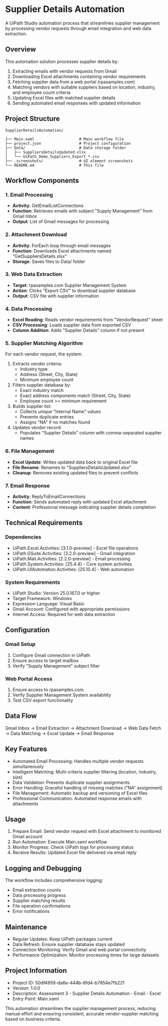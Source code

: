 # Supplier Details Automation

A UiPath Studio automation process that streamlines supplier management by processing vendor requests through email integration and web data extraction.

## Overview
This automation solution processes supplier details by:

1. Extracting emails with vendor requests from Gmail
2. Downloading Excel attachments containing vendor requirements
3. Fetching supplier data from a web portal (rpasamples.com)
4. Matching vendors with suitable suppliers based on location, industry, and employee count criteria
5. Updating Excel files with matched supplier details
6. Sending automated email responses with updated information

## Project Structure

```
SupplierDetailsAutomation/

├── Main.xaml                    # Main workflow file
├── project.json                 # Project configuration
├── Data/                        # Data storage folder
│   ├── SuppliersDetailsUpdated.xlsx
│   └── UiPath_Demo_Suppliers_Export_*.csv
├── .screenshots/                # UI element screenshots
└── README.md                    # This file
```

## Workflow Components

### 1. Email Processing
- **Activity**: GetEmailListConnections
- **Function**: Retrieves emails with subject "Supply Management" from Gmail Inbox
- **Output**: List of Gmail messages for processing

### 2. Attachment Download
- **Activity**: ForEach loop through email messages
- **Function**: Downloads Excel attachments named "GetSuppliersDetails.xlsx"
- **Storage**: Saves files to Data/ folder

### 3. Web Data Extraction
- **Target**: rpasamples.com Supplier Management System
- **Action**: Clicks "Export CSV" to download supplier database
- **Output**: CSV file with supplier information

### 4. Data Processing
- **Excel Reading**: Reads vendor requirements from "VendorRequest" sheet
- **CSV Processing**: Loads supplier data from exported CSV
- **Column Addition**: Adds "Supplier Details" column if not present

### 5. Supplier Matching Algorithm
For each vendor request, the system:

1. Extracts vendor criteria:
   - Industry type
   - Address (Street, City, State)
   - Minimum employee count
2. Filters supplier database by:
   - Exact industry match
   - Exact address components match (Street, City, State)
   - Employee count >= minimum requirement
3. Builds supplier list:
   - Collects unique "Internal Name" values
   - Prevents duplicate entries
   - Assigns "NA" if no matches found
4. Updates vendor record:
   - Populates "Supplier Details" column with comma-separated supplier names

### 6. File Management
- **Excel Update**: Writes updated data back to original Excel file
- **File Rename**: Renames to "SuppliersDetailsUpdated.xlsx"
- **Cleanup**: Removes existing updated files to prevent conflicts

### 7. Email Response
- **Activity**: ReplyToEmailConnections
- **Function**: Sends automated reply with updated Excel attachment
- **Content**: Professional message indicating supplier details completion

## Technical Requirements

### Dependencies
- UiPath.Excel.Activities: [3.1.0-preview] - Excel file operations
- UiPath.GSuite.Activities: [3.2.0-preview] - Gmail integration
- UiPath.Mail.Activities: [2.2.0-preview] - Email processing
- UiPath.System.Activities: [25.4.4] - Core system activities
- UiPath.UIAutomation.Activities: [25.10.4] - Web automation

### System Requirements
- UiPath Studio: Version 25.0.167.0 or higher
- Target Framework: Windows
- Expression Language: Visual Basic
- Gmail Account: Configured with appropriate permissions
- Internet Access: Required for web data extraction

## Configuration

### Gmail Setup
1. Configure Gmail connection in UiPath
2. Ensure access to target mailbox
3. Verify "Supply Management" subject filter

### Web Portal Access
1. Ensure access to rpasamples.com
2. Verify Supplier Management System availability
3. Test CSV export functionality

## Data Flow
Gmail Inbox → Email Extraction → Attachment Download → Web Data Fetch → Data Matching → Excel Update → Email Response

## Key Features
- Automated Email Processing: Handles multiple vendor requests simultaneously
- Intelligent Matching: Multi-criteria supplier filtering (location, industry, size)
- Data Validation: Prevents duplicate supplier assignments
- Error Handling: Graceful handling of missing matches ("NA" assignment)
- File Management: Automatic backup and versioning of Excel files
- Professional Communication: Automated response emails with attachments

## Usage
1. Prepare Email: Send vendor request with Excel attachment to monitored Gmail account
2. Run Automation: Execute Main.xaml workflow
3. Monitor Progress: Check UiPath logs for processing status
4. Receive Results: Updated Excel file delivered via email reply

## Logging and Debugging
The workflow includes comprehensive logging:
- Email extraction counts
- Data processing progress
- Supplier matching results
- File operation confirmations
- Error notifications

## Maintenance
- Regular Updates: Keep UiPath packages current
- Data Refresh: Ensure supplier database stays updated
- Connection Monitoring: Verify Gmail and web portal connectivity
- Performance Optimization: Monitor processing times for large datasets

## Project Information
- Project ID: 50df4959-da6e-444b-8fd4-b7854e7fb221
- Version: 1.0.0
- Description: Assessment 3 - Supplier Details Automation - Email - Excel
- Entry Point: Main.xaml

This automation streamlines the supplier management process, reducing manual effort and ensuring consistent, accurate vendor-supplier matching based on business criteria.